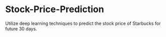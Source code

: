 # Stock-Price-Prediction
Utilize deep learning techniques to predict the stock price of Starbucks for future 30 days.

